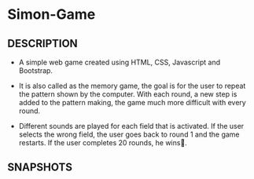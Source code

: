 # Simon-Game
DESCRIPTION
--------------
* A simple web game created using HTML, CSS, Javascript and Bootstrap.

* It is also called as the memory game, the goal is for the user to repeat the pattern shown by the computer. With each round, a new step is added to the pattern making, the game much more difficult with every round.

* Different sounds are played for each field that is activated. If the user selects the wrong field, the user goes back to round 1 and the game restarts. If the user completes 20 rounds, he wins🎊.

SNAPSHOTS
------------

